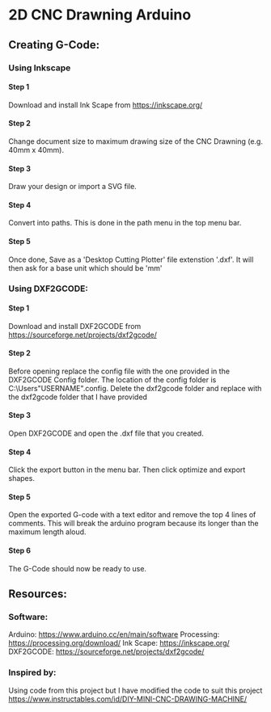 # 2D CNC Drawning Arduino

## Creating G-Code:
### Using Inkscape
#### Step 1
Download and install Ink Scape from https://inkscape.org/
#### Step 2
Change document size to maximum drawing size of the CNC Drawning (e.g. 40mm x 40mm).
#### Step 3
Draw your design or import a SVG file.
#### Step 4
Convert into paths. This is done in the path menu in the top menu bar.
#### Step 5
Once done, Save as a 'Desktop Cutting Plotter' file extenstion '.dxf'. It will then ask for a base unit which should be 'mm'

### Using DXF2GCODE:
#### Step 1
Download and install DXF2GCODE from https://sourceforge.net/projects/dxf2gcode/
#### Step 2
Before opening replace the config file with the one provided in the DXF2GCODE Config folder. The location of the config folder is C:\Users\"USERNAME"\.config. Delete the dxf2gcode folder and replace with the dxf2gcode folder that I have provided
#### Step 3
Open DXF2GCODE and open the .dxf file that you created.
#### Step 4
Click the export button in the menu bar. Then click optimize and export shapes.
#### Step 5
Open the exported G-code with a text editor and remove the top 4 lines of comments. This will break the arduino program because its longer than the maximum length aloud.
#### Step 6
The G-Code should now be ready to use.

## Resources:
### Software:
Arduino: https://www.arduino.cc/en/main/software
Processing: https://processing.org/download/
Ink Scape: https://inkscape.org/
DXF2GCODE: https://sourceforge.net/projects/dxf2gcode/

### Inspired by: 
Using code from this project but I have modified the code to suit this project https://www.instructables.com/id/DIY-MINI-CNC-DRAWING-MACHINE/

